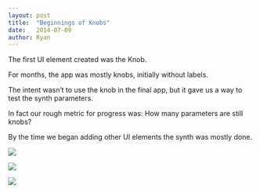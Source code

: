 ```yaml
---
layout: post
title:  "Beginnings of Knobs"
date:   2014-07-09
author: Ryan
---
```


The first UI element created was the Knob.

For months, the app was mostly knobs, initially without labels.

The intent wasn’t to use the knob in the final app, but it gave us a way to test the synth parameters.

In fact our rough metric for progress was: How many parameters are still knobs?

By the time we began adding other UI elements the synth was mostly done.

[![]({{site.offsiteimgs}}/pic4-2014-07-09.png)]({{site.offsiteimgs}}/pic4-2014-07-09.png)

[![]({{site.offsiteimgs}}/pic2-2014-07-09.png)]({{site.offsiteimgs}}/pic2-2014-07-09.png)

[![]({{site.offsiteimgs}}/pic1-2014-07-09.png)]({{site.offsiteimgs}}/pic1-2014-07-09.png)